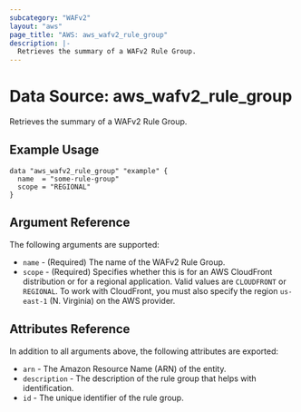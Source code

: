 ```yaml
---
subcategory: "WAFv2"
layout: "aws"
page_title: "AWS: aws_wafv2_rule_group"
description: |-
  Retrieves the summary of a WAFv2 Rule Group.
---
```


# Data Source: aws_wafv2_rule_group

Retrieves the summary of a WAFv2 Rule Group.

## Example Usage

```hcl
data "aws_wafv2_rule_group" "example" {
  name  = "some-rule-group"
  scope = "REGIONAL"
}
```

## Argument Reference

The following arguments are supported:

* `name` - (Required) The name of the WAFv2 Rule Group.
* `scope` - (Required) Specifies whether this is for an AWS CloudFront distribution or for a regional application. Valid values are `CLOUDFRONT` or `REGIONAL`. To work with CloudFront, you must also specify the region `us-east-1` (N. Virginia) on the AWS provider.

## Attributes Reference

In addition to all arguments above, the following attributes are exported:

* `arn` - The Amazon Resource Name (ARN) of the entity.
* `description` - The description of the rule group that helps with identification.
* `id` - The unique identifier of the rule group.
